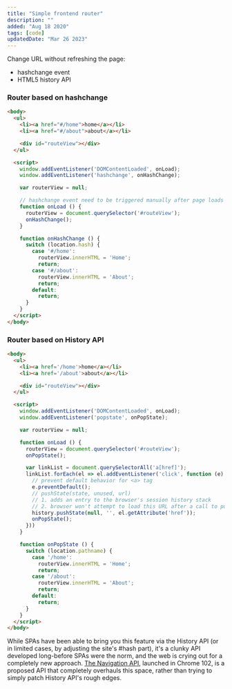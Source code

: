 ```yaml
---
title: "Simple frontend router"
description: ""
added: "Aug 18 2020"
tags: [code]
updatedDate: "Mar 26 2023"
---
```


Change URL without refreshing the page:
- hashchange event
- HTML5 history API

### Router based on hashchange
```html
<body>
  <ul>
    <li><a href="#/home">home</a></li>
    <li><a href="#/about">about</a></li>

    <div id="routeView"></div>
  </ul>

  <script>
    window.addEventListener('DOMContentLoaded', onLoad);
    window.addEventListener('hashchange', onHashChange);

    var routerView = null;

    // hashchange event need to be triggered manually after page loads
    function onLoad () {
      routerView = document.querySelector('#routeView');
      onHashChange();
    }

    function onHashChange () {
      switch (location.hash) {
        case '#/home':
          routerView.innerHTML = 'Home';
          return;
        case '#/about':
          routerView.innerHTML = 'About';
          return;
        default:
          return;
      }
    }
  </script>
</body>
```

### Router based on History API
```html
<body>
  <ul>
    <li><a href='/home'>home</a></li>
    <li><a href='/about'>about</a></li>

    <div id="routeView"></div>
  </ul>

  <script>
    window.addEventListener('DOMContentLoaded', onLoad);
    window.addEventListener('popstate', onPopState);

    var routerView = null;

    function onLoad () {
      routerView = document.querySelector('#routeView');
      onPopState();

      var linkList = document.querySelectorAll('a[href]');
      linkList.forEach(el => el.addEventListener('click', function (e) {
        // prevent default behavior for <a> tag
        e.preventDefault();
        // pushState(state, unused, url)
        // 1. adds an entry to the browser's session history stack
        // 2. browser won't attempt to load this URL after a call to pushState()
        history.pushState(null, '', el.getAttribute('href'));
        onPopState();
      }))
    }

    function onPopState () {
      switch (location.pathname) {
        case '/home':
          routerView.innerHTML = 'Home';
          return;
        case '/about':
          routerView.innerHTML = 'About';
          return;
        default:
          return;
      }
    }
  </script>
</body>
```

While SPAs have been able to bring you this feature via the History API (or in limited cases, by adjusting the site's #hash part), it's a clunky API developed long-before SPAs were the norm, and the web is crying out for a completely new approach. [The Navigation API](https://developer.chrome.com/docs/web-platform/navigation-api), launched in Chrome 102, is a proposed API that completely overhauls this space, rather than trying to simply patch History API's rough edges.
